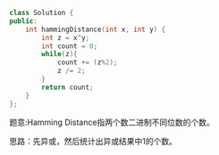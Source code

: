 ```cpp
class Solution {
public:
    int hammingDistance(int x, int y) {
        int z = x^y;
        int count = 0;
        while(z){
            count += (z%2);
            z /= 2;
        }
        return count;
    }
};
```

题意:Hamming Distance指两个数二进制不同位数的个数。

思路：先异或，然后统计出异或结果中1的个数。